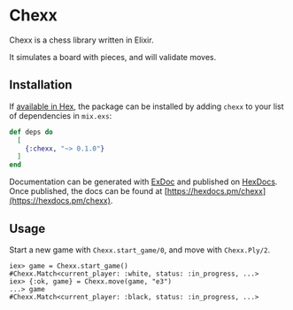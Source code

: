 # Chexx

Chexx is a chess library written in Elixir.

It simulates a board with pieces, and will validate moves.

## Installation

If [available in Hex](https://hex.pm/docs/publish), the package can be installed
by adding `chexx` to your list of dependencies in `mix.exs`:

```elixir
def deps do
  [
    {:chexx, "~> 0.1.0"}
  ]
end
```

Documentation can be generated with [ExDoc](https://github.com/elixir-lang/ex_doc)
and published on [HexDocs](https://hexdocs.pm). Once published, the docs can
be found at [https://hexdocs.pm/chexx](https://hexdocs.pm/chexx).

## Usage

Start a new game with `Chexx.start_game/0`, and move with `Chexx.Ply/2`.

    iex> game = Chexx.start_game()
    #Chexx.Match<current_player: :white, status: :in_progress, ...>
    iex> {:ok, game} = Chexx.move(game, "e3")
    ...> game
    #Chexx.Match<current_player: :black, status: :in_progress, ...>
